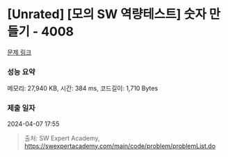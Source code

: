 # [Unrated] [모의 SW 역량테스트] 숫자 만들기 - 4008 

[문제 링크](https://swexpertacademy.com/main/code/problem/problemDetail.do?contestProbId=AWIeRZV6kBUDFAVH) 

### 성능 요약

메모리: 27,940 KB, 시간: 384 ms, 코드길이: 1,710 Bytes

### 제출 일자

2024-04-07 17:55



> 출처: SW Expert Academy, https://swexpertacademy.com/main/code/problem/problemList.do